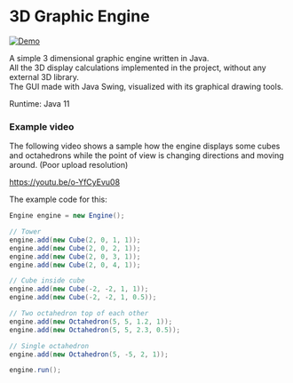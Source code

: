 # 3D Graphic Engine

[![Demo](https://github.com/kkovati/3D_Graphic_Engine/blob/master/docs/3D_Graphic_Engine_sample_13_sec.gif)](https://youtu.be/o-YfCyEvu08)

A simple 3 dimensional graphic engine written in Java.  
All the 3D display calculations implemented in the project,
without any external 3D library.  
The GUI made with Java Swing, visualized with its graphical drawing tools.

Runtime: Java 11  

### Example video
The following video shows a sample how the engine displays some cubes and 
octahedrons while the point of view is changing directions 
and moving around. (Poor upload resolution)

https://youtu.be/o-YfCyEvu08

The example code for this:

```java
Engine engine = new Engine();

// Tower
engine.add(new Cube(2, 0, 1, 1));
engine.add(new Cube(2, 0, 2, 1));
engine.add(new Cube(2, 0, 3, 1));
engine.add(new Cube(2, 0, 4, 1));

// Cube inside cube
engine.add(new Cube(-2, -2, 1, 1));
engine.add(new Cube(-2, -2, 1, 0.5));

// Two octahedron top of each other
engine.add(new Octahedron(5, 5, 1.2, 1));
engine.add(new Octahedron(5, 5, 2.3, 0.5));

// Single octahedron
engine.add(new Octahedron(5, -5, 2, 1));

engine.run();
```


